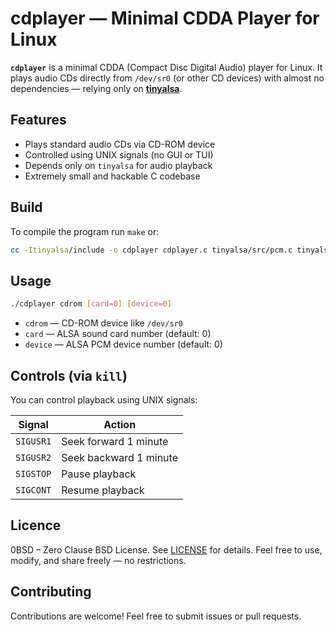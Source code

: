 # cdplayer — Minimal CDDA Player for Linux

**`cdplayer`** is a minimal CDDA (Compact Disc Digital Audio) player for Linux.
It plays audio CDs directly from `/dev/sr0` (or other CD devices) with almost
no dependencies — relying only on [**tinyalsa**](https://github.com/tinyalsa/tinyalsa).


## Features

- Plays standard audio CDs via CD-ROM device
- Controlled using UNIX signals (no GUI or TUI)
- Depends only on `tinyalsa` for audio playback
- Extremely small and hackable C codebase

## Build
To compile the program run `make` or:
```sh
cc -Itinyalsa/include -o cdplayer cdplayer.c tinyalsa/src/pcm.c tinyalsa/src/pcm_hw.c tinyalsa/src/snd_card_plugin.c
```

## Usage
```sh
./cdplayer cdrom [card=0] [device=0]
```

- `cdrom` — CD-ROM device like `/dev/sr0`
- `card` — ALSA sound card number (default: 0)
- `device` — ALSA PCM device number (default: 0)

## Controls (via `kill`)
You can control playback using UNIX signals:

Signal|Action
------|-----
`SIGUSR1`|Seek forward 1 minute
`SIGUSR2`|Seek backward 1 minute
`SIGSTOP`| Pause playback
`SIGCONT`| Resume playback


## Licence
0BSD – Zero Clause BSD License. See [LICENSE](./LICENSE) for details.
Feel free to use, modify, and share freely — no restrictions.

## Contributing
Contributions are welcome! Feel free to submit issues or pull requests.
